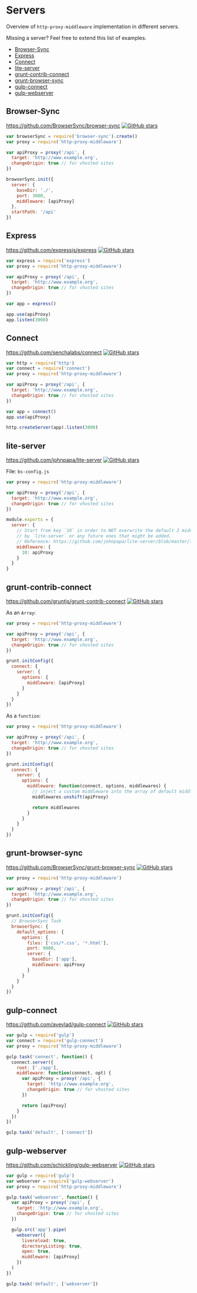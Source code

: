 # Servers

Overview of `http-proxy-middleware` implementation in different servers.

Missing a server? Feel free to extend this list of examples.

<!-- MarkdownTOC autolink=true bracket=round -->

- [Browser-Sync](#browser-sync)
- [Express](#express)
- [Connect](#connect)
- [lite-server](#lite-server)
- [grunt-contrib-connect](#grunt-contrib-connect)
- [grunt-browser-sync](#grunt-browser-sync)
- [gulp-connect](#gulp-connect)
- [gulp-webserver](#gulp-webserver)

<!-- /MarkdownTOC -->

## Browser-Sync

https://github.com/BrowserSync/browser-sync
[![GitHub stars](https://img.shields.io/github/stars/BrowserSync/browser-sync.svg?style=social&label=Star)](https://github.com/BrowserSync/browser-sync)

```javascript
var browserSync = require('browser-sync').create()
var proxy = require('http-proxy-middleware')

var apiProxy = proxy('/api', {
  target: 'http://www.example.org',
  changeOrigin: true // for vhosted sites
})

browserSync.init({
  server: {
    baseDir: './',
    port: 3000,
    middleware: [apiProxy]
  },
  startPath: '/api'
})
```

## Express

https://github.com/expressjs/express
[![GitHub stars](https://img.shields.io/github/stars/expressjs/express.svg?style=social&label=Star)](https://github.com/expressjs/express)

```javascript
var express = require('express')
var proxy = require('http-proxy-middleware')

var apiProxy = proxy('/api', {
  target: 'http://www.example.org',
  changeOrigin: true // for vhosted sites
})

var app = express()

app.use(apiProxy)
app.listen(3000)
```

## Connect

https://github.com/senchalabs/connect
[![GitHub stars](https://img.shields.io/github/stars/senchalabs/connect.svg?style=social&label=Star)](https://github.com/senchalabs/connect)

```javascript
var http = require('http')
var connect = require('connect')
var proxy = require('http-proxy-middleware')

var apiProxy = proxy('/api', {
  target: 'http://www.example.org',
  changeOrigin: true // for vhosted sites
})

var app = connect()
app.use(apiProxy)

http.createServer(app).listen(3000)
```

## lite-server

https://github.com/johnpapa/lite-server
[![GitHub stars](https://img.shields.io/github/stars/johnpapa/lite-server.svg?style=social&label=Star)](https://github.com/johnpapa/lite-server)

File: `bs-config.js`

```javascript
var proxy = require('http-proxy-middleware')

var apiProxy = proxy('/api', {
  target: 'http://www.example.org',
  changeOrigin: true // for vhosted sites
})

module.exports = {
  server: {
    // Start from key `10` in order to NOT overwrite the default 2 middleware provided
    // by `lite-server` or any future ones that might be added.
    // Reference: https://github.com/johnpapa/lite-server/blob/master/lib/config-defaults.js#L16
    middleware: {
      10: apiProxy
    }
  }
}
```

## grunt-contrib-connect

https://github.com/gruntjs/grunt-contrib-connect
[![GitHub stars](https://img.shields.io/github/stars/gruntjs/grunt-contrib-connect.svg?style=social&label=Star)](https://github.com/gruntjs/grunt-contrib-connect)

As an `Array`:

```javascript
var proxy = require('http-proxy-middleware')

var apiProxy = proxy('/api', {
  target: 'http://www.example.org',
  changeOrigin: true // for vhosted sites
})

grunt.initConfig({
  connect: {
    server: {
      options: {
        middleware: [apiProxy]
      }
    }
  }
})
```

As a `function`:

```javascript
var proxy = require('http-proxy-middleware')

var apiProxy = proxy('/api', {
  target: 'http://www.example.org',
  changeOrigin: true // for vhosted sites
})

grunt.initConfig({
  connect: {
    server: {
      options: {
        middleware: function(connect, options, middlewares) {
          // inject a custom middleware into the array of default middlewares
          middlewares.unshift(apiProxy)

          return middlewares
        }
      }
    }
  }
})
```

## grunt-browser-sync

https://github.com/BrowserSync/grunt-browser-sync
[![GitHub stars](https://img.shields.io/github/stars/BrowserSync/grunt-browser-sync.svg?style=social&label=Star)](https://github.com/BrowserSync/grunt-browser-sync)

```javascript
var proxy = require('http-proxy-middleware')

var apiProxy = proxy('/api', {
  target: 'http://www.example.org',
  changeOrigin: true // for vhosted sites
})

grunt.initConfig({
  // BrowserSync Task
  browserSync: {
    default_options: {
      options: {
        files: ['css/*.css', '*.html'],
        port: 9000,
        server: {
          baseDir: ['app'],
          middleware: apiProxy
        }
      }
    }
  }
})
```

## gulp-connect

https://github.com/avevlad/gulp-connect
[![GitHub stars](https://img.shields.io/github/stars/avevlad/gulp-connect.svg?style=social&label=Star)](https://github.com/avevlad/gulp-connect)

```javascript
var gulp = require('gulp')
var connect = require('gulp-connect')
var proxy = require('http-proxy-middleware')

gulp.task('connect', function() {
  connect.server({
    root: ['./app'],
    middleware: function(connect, opt) {
      var apiProxy = proxy('/api', {
        target: 'http://www.example.org',
        changeOrigin: true // for vhosted sites
      })

      return [apiProxy]
    }
  })
})

gulp.task('default', ['connect'])
```

## gulp-webserver

https://github.com/schickling/gulp-webserver
[![GitHub stars](https://img.shields.io/github/stars/schickling/gulp-webserver.svg?style=social&label=Star)](https://github.com/schickling/gulp-webserver)

```javascript
var gulp = require('gulp')
var webserver = require('gulp-webserver')
var proxy = require('http-proxy-middleware')

gulp.task('webserver', function() {
  var apiProxy = proxy('/api', {
    target: 'http://www.example.org',
    changeOrigin: true // for vhosted sites
  })

  gulp.src('app').pipe(
    webserver({
      livereload: true,
      directoryListing: true,
      open: true,
      middleware: [apiProxy]
    })
  )
})

gulp.task('default', ['webserver'])
```

